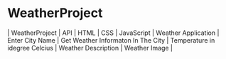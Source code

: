 # WeatherProject
 | WeatherProject | API | HTML | CSS | JavaScript | Weather Application | Enter City Name | Get Weather Informaton In The City | Temperature in idegree Celcius | Weather Description | Weather Image |
